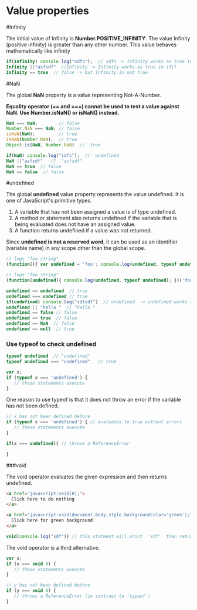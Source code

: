 Value properties
================

#Infinity

The initial value of Infinity is **Number.POSITIVE_INFINITY**. The value Infinity (positive infinity) is greater than any other number. This value behaves mathematically like infinity

```js
if(Infinity) console.log("sdfs");  // sdfs -> Infinity works as true in if()
Infinity ||"asfsdf"  //Infinity -> Infinity works as true in if()
Infinity == true  // false -> but Infinity is not true
```

#NaN

The global **NaN** property is a value representing Not-A-Number.

**Equality operator (== and ===) cannot be used to test a value against NaN. Use Number.isNaN() or isNaN() instead.**

```js
NaN === NaN;        // false
Number.NaN === NaN; // false
isNaN(NaN);         // true
isNaN(Number.NaN);  // true
Object.is(NaN, Number.NaN)  //  true

if(NaN) console.log("sdfs");  //  undefined
NaN ||"asfsdf"   //  "asfsdf"
NaN == true  // false
NaN == false  // false
```

#undefined

The global **undefined** value property represents the value undefined. It is one of JavaScript's primitive types.


1. A variable that has not been assigned a value is of type undefined. 
2. A method or statement also returns undefined if the variable that is being evaluated does not have an assigned value. 
3. A function returns undefined if a value was not returned.

Since **undefined is not a reserved word**, it can be used as an identifier (variable name) in any scope other than the global scope.

```js
// logs "foo string"
(function(){ var undefined = 'foo'; console.log(undefined, typeof undefined); })();

// logs "foo string"
(function(undefined){ console.log(undefined, typeof undefined); })('foo');
```


```js
undefined == undefined  // true
undefined === undefined // true
if(undefined) console.log("sdfsdf")  // undefined  -> undefined works as false in if()
undefined || "hello "  // "hello "
undefined == false // false
undefined == true  // false
undefined == NaN  // false
undefined == null  // true
```

### Use typeof to check undefined

```js
typeof undefined  // "undefined"
typeof undefined === "undefined"   // true

var x;
if (typeof x === 'undefined') {
   // these statements execute
}
```

One reason to use typeof is that it does not throw an error if the variable has not been defined.

```js
// x has not been defined before
if (typeof x === 'undefined') { // evaluates to true without errors
   // these statements execute
}

if(x === undefined){ // throws a ReferenceError

}
```

###void

The void operator evaluates the given expression and then returns undefined.

```html
<a href="javascript:void(0);">
  Click here to do nothing
</a>

<a href="javascript:void(document.body.style.backgroundColor='green');">
  Click here for green background
</a>
```

```js
void(console.log("sdf")) // this statment will print  'sdf'  then return  a undefined
```


The void operator is a third alternative.
```js
var x;
if (x === void 0) {
   // these statements execute
}

// y has not been defined before
if (y === void 0) {
   // throws a ReferenceError (in contrast to `typeof`)
}
```
